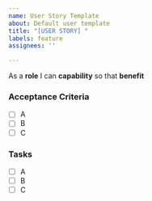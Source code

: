 ```yaml
---
name: User Story Template
about: Default user template
title: "[USER STORY] "
labels: feature
assignees: ''

---
```


As a **role** I can **capability** so that **benefit**

### Acceptance Criteria

- [ ] A
- [ ] B
- [ ] C

### Tasks

- [ ] A
- [ ] B
- [ ] C
